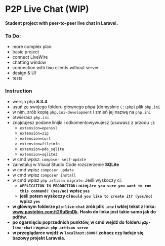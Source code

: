 # P2P Live Chat (WIP)
#### Student project with peer-to-peer live chat in Laravel.

### To Do:
* more complex plan
* basic project
* connect LiveWire
* chatting window
* connection with two clients without server
* design & UI
* tests

### Instruction
* wersja php <b>8.3.4</b>
* usuń ze swojego folderu głównego phpa (domyślnie `C:\php`) plik `php.ini`
* w nim, zrób kopię `php.ini-development` i zmień jej nazwę na `php.ini`
* otwierasz `php.ini`
* znajdujesz podane linijki i odkomentowywujesz (usuwasz z przodu `;`):
    - `extension=openssl`
    - `extension=zip`
    - `extension=curl`
    - `extension=fileinfo`
    - `extension=pdo_sqlite`
    - `extension=sqlite3`
* w cmd wpisz: `composer self-update`
* zainstaluj w Visual Studio Code rozszerzenie <b>SQLite</b> 
* w cmd wpisz `composer update`
* w cmd wpisz `composer install`
* w cmd wpisz `php artisan migrate`. Jeśli wyskoczy ci:
    - <b>`APPLICATION IN PRODUCTION`<b> i niżej `Are you sure you want to run this command? (yes/no)` wpisz <b>`yes`</b>
    - jeśli potem wyskoczy ci `Would you like to create it? (yes/no)` wpisz <b>`yes`</b>
* w głównym folderze `p2p-live-chat` zrób plik <b>`.env`</b> i wklej tekst z linka: <a href="www.pastebin.com/t29uBmDk">www.pastebin.com/t29uBmDk</a>. Hasło do linka jest takie samo jak do pdfów.
* po ogarnięciu poprzednich punktów, w cmd wejdź do folderu `p2p-live-chat` i wpisz: `php artisan serve`
* w przeglądarce wejdź w `localhost:8000` i zobacz czy ładuje się bazowy projekt Laravela.

